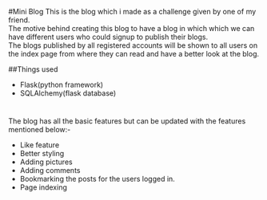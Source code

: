 #Mini Blog
This is the blog which i made as a challenge given by one of my friend.
<br>The motive behind creating this blog to have a blog in which which we can have different users who could signup to publish their blogs.
<br>
The blogs published by all registered accounts will be shown to all users on the index page from where they can read and have a better look at the blog.

##Things used
* Flask(python framework)
* SQLAlchemy(flask database)
#
The blog has all the basic features but can be updated with the features mentioned below:-
* Like feature
* Better styling
* Adding pictures
* Adding comments
* Bookmarking the posts for the users logged in.
* Page indexing